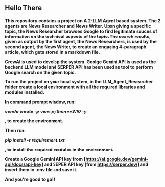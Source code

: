 <h2>Hello There</h2>

<h4>
This repository contains a project on A 2-LLM Agent based system. The 2 agents are News Researcher and News Writer. Upon giving a specific topic, the News Researcher browses Google to find legitimate souces of information on the technical aspects of the topic. The search results, given as output by the first agent, the News Researchers, is used by the second agent, the News Writer, to create an engaging 4-paragraph article, which gets stored in a markdown file. 


CrewAI is used to develop the system. Goolge Gemini API is used as the beckend LLM model and SERPER API has been used as tool to perform Google search on the given topic. 


To run the project on your local system, in the LLM_Agent_Researcher folder create a local environment with all the required libraries and modules installed.


In command prompt window, run:

*conda create -p venv python==3.10 -y*

, to create the environment. 


Then run:

*pip install -r requirement.txt*

, to install the required modules in the environment.


Create a Google Gemini API key from [https://ai.google.dev/gemini-api/docs/api-key] and SEPER API key [from https://serper.dev/] and insert them in .env file and save it. 



And you're good to go!! </h4>
